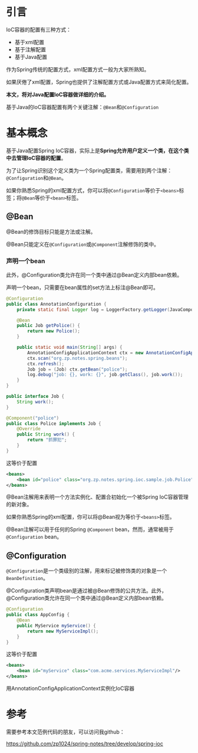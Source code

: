 # 引言

IoC容器的配置有三种方式：

- 基于xml配置
- 基于注解配置
- 基于Java配置

作为Spring传统的配置方式，xml配置方式一般为大家所熟知。

如果厌倦了xml配置，Spring也提供了注解配置方式或Java配置方式来简化配置。

**本文，将对Java配置IoC容器做详细的介绍。**



基于Java的IoC容器配置有两个关键注解：`@Bean`和`@Configuration`

# 基本概念

基于Java配置Spring IoC容器，实际上是**Spring允许用户定义一个类，在这个类中去管理IoC容器的配置**。

为了让Spring识别这个定义类为一个Spring配置类，需要用到两个注解：`@Configuration`和`@Bean`。

如果你熟悉Spring的xml配置方式，你可以将`@Configuration`等价于`<beans>`标签；将`@Bean`等价于`<bean>`标签。



## @Bean

@Bean的修饰目标只能是方法或注解。

@Bean只能定义在`@Configuration`或`@Component`注解修饰的类中。



### 声明一个bean

此外，@Configuration类允许在同一个类中通过@Bean定义内部bean依赖。

声明一个bean，只需要在bean属性的set方法上标注@Bean即可。

```java
@Configuration
public class AnnotationConfiguration {
    private static final Logger log = LoggerFactory.getLogger(JavaComponentScan.class);

    @Bean
    public Job getPolice() {
        return new Police();
    }

    public static void main(String[] args) {
        AnnotationConfigApplicationContext ctx = new AnnotationConfigApplicationContext(AnnotationConfiguration.class);
        ctx.scan("org.zp.notes.spring.beans");
        ctx.refresh();
        Job job = (Job) ctx.getBean("police");
        log.debug("job: {}, work: {}", job.getClass(), job.work());
    }
}

public interface Job {
    String work();
}

@Component("police")
public class Police implements Job {
    @Override
    public String work() {
        return "抓罪犯";
    }
}
```

这等价于配置

```xml
<beans>
	<bean id="police" class="org.zp.notes.spring.ioc.sample.job.Police"/>
</beans>
```





@Bean注解用来表明一个方法实例化、配置合初始化一个被Spring IoC容器管理的新对象。

如果你熟悉Spring的xml配置，你可以将@Bean视为等价于`<beans>`标签。

@Bean注解可以用于任何的Spring `@Component` bean，然而，通常被用于`@Configuration` bean。



## @Configuration

`@Configuration`是一个类级别的注解，用来标记被修饰类的对象是一个`BeanDefinition`。

@Configuration类声明bean是通过被@Bean修饰的公共方法。此外，@Configuration类允许在同一个类中通过@Bean定义内部bean依赖。

```java
@Configuration
public class AppConfig {
    @Bean
    public MyService myService() {
        return new MyServiceImpl();
    }
}
```

这等价于配置

```xml
<beans>
	<bean id="myService" class="com.acme.services.MyServiceImpl"/>
</beans>
```

用AnnotationConfigApplicationContext实例化IoC容器



# 参考

需要参考本文范例代码的朋友，可以访问我github：

https://github.com/zp1024/spring-notes/tree/develop/spring-ioc
